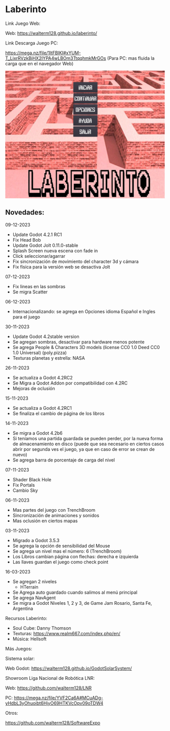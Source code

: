 # Laberinto

Link Juego Web:

Web: https://walterm128.github.io/laberinto/

Link Descarga Juego PC:

https://mega.nz/file/1ItFBIKI#xYUM-T_LixrRVzkBjHX2IYPA4wLBOm3TtqqhmkMrGOs
(Para PC: mas fluida la carga que en el navegador Web)

![alt](Screenshot.png)

Novedades:
---------
09-12-2023
  * Update Godot 4.2.1 RC1
  * Fix Head Bob
  * Update Godot Jolt 0.11.0-stable
  * Splash Screen nueva escena con fade in
  * Click seleccionar/agarrar
  * Fix sincronización de movimiento del character 3d y cámara
  * Fix física para la versión web se desactiva Jolt

07-12-2023
  * Fix lineas en las sombras
  * Se migra Scatter

06-12-2023
  * Internacionalizando: se agrega en Opciones idioma Español e Ingles para el juego

30-11-2023
  * Update Godot 4.2stable version
  * Se agregan sombras, desactivar para hardware menos potente
  * Se agrega People & Characters 3D models (license CC0 1.0 Deed CC0 1.0 Universal) (poly.pizza)
  * Texturas planetas y estrella: NASA

26-11-2023
  * Se actualiza a Godot 4.2RC2
  * Se Migra a Qodot Addon por compatibilidad con 4.2RC
  * Mejoras de oclusión

15-11-2023
  * Se actualiza a Godot 4.2RC1
  * Se finaliza el cambio de página de los libros

14-11-2023
  * Se migra a Godot 4.2b6
  * Si teníamos una partida guardada se pueden perder, por la nueva forma de
    almacenamiento en disco (puede que sea necesario en ciertos casos abrir por
    segunda ves el juego, ya que en caso de error se crean de nuevo)
  * Se agrega barra de porcentaje de carga del nivel

07-11-2023
  * Shader Black Hole
  * Fix Portals
  * Cambio Sky

06-11-2023
  * Mas partes del juego con TrenchBroom
  * Sincronización de animaciones y sonidos
  * Mas oclusión en ciertos mapas

03-11-2023
  * Migrado a Godot 3.5.3
  * Se agrega la opción de sensibilidad del Mouse
  * Se agrega un nivel mas el número: 6 (TrenchBroom)
  * Los Libros cambian página con flechas: derecha e izquierda
  * Las llaves guardan el juego como check point

16-03-2023
  * Se agregan 2 niveles
    * HTerrain
  * Se Agrega auto guardado cuando salimos al menú principal
  * Se agrega NavAgent
  * Se migra a Godot Niveles 1, 2 y 3, de Game Jam Rosario, Santa Fe, Argentina

Recursos Laberinto:
  * Soul Cube: Danny Thomson
  * Texturas: https://www.realm667.com/index.php/en/
  * Música: Hellsoft

Más Juegos:

Sistema solar:

Web Godot: https://walterm128.github.io/GodotSolarSystem/

Showroom Liga Nacional de Robótica LNR:

Web: https://github.com/walterm128/LNR

PC: https://mega.nz/file/YVF2Ca6A#MCuADg-yHdbL3yOhuoibt6HjyO69HTKVcOpv09oTDW4

Otros:

https://github.com/walterm128/SoftwareExpo
